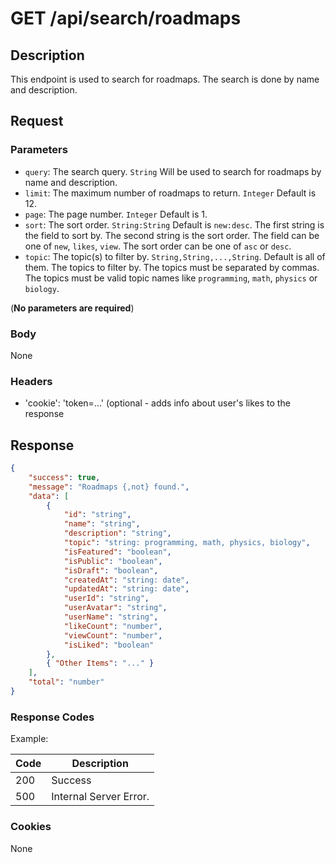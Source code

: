 # GET /api/search/roadmaps

## Description

This endpoint is used to search for roadmaps. The search is done by name and description.

## Request

### Parameters

- `query`: The search query. `String` Will be used to search for roadmaps by name and description.
- `limit`: The maximum number of roadmaps to return. `Integer` Default is 12.
- `page`: The page number. `Integer` Default is 1.
- `sort`: The sort order. `String:String` Default is `new:desc`. The first string is the field to sort by. The second string is the sort order. The field can be one of `new`, `likes`, `view`. The sort order can be one of `asc` or `desc`.
- `topic`: The topic(s) to filter by. `String,String,...,String`. Default is all of them. The topics to filter by. The topics must be separated by commas. The topics must be valid topic names like `programming`, `math`, `physics` or `biology`.

(**No parameters are required**)
 


### Body

None

### Headers

- 'cookie': 'token=...' (optional - adds info about user's likes to the response

## Response

```json
{
    "success": true,
    "message": "Roadmaps {,not} found.",
    "data": [
        {
            "id": "string",
            "name": "string",
            "description": "string",
            "topic": "string: programming, math, physics, biology",
            "isFeatured": "boolean",
            "isPublic": "boolean",
            "isDraft": "boolean",
            "createdAt": "string: date",
            "updatedAt": "string: date",
            "userId": "string",
            "userAvatar": "string",
            "userName": "string",
            "likeCount": "number",
            "viewCount": "number",
            "isLiked": "boolean"
        },
        { "Other Items": "..." }
    ],
    "total": "number"
}
```

### Response Codes

Example:

| Code | Description            |
|------|------------------------|
| 200  | Success                |
| 500  | Internal Server Error. |

### Cookies

None